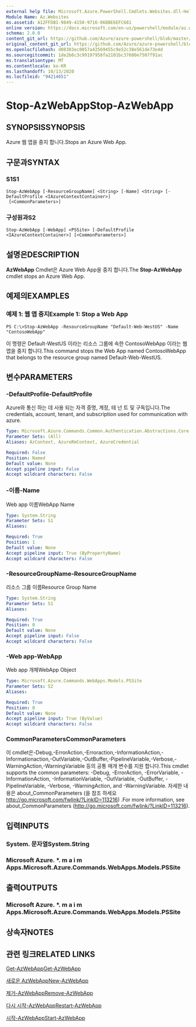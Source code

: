 ```yaml
---
external help file: Microsoft.Azure.PowerShell.Cmdlets.Websites.dll-Help.xml
Module Name: Az.Websites
ms.assetid: A12FFDB1-9849-4150-9716-068BE6EFC681
online version: https://docs.microsoft.com/en-us/powershell/module/az.websites/stop-azwebapp
schema: 2.0.0
content_git_url: https://github.com/Azure/azure-powershell/blob/master/src/Websites/Websites/help/Stop-AzWebApp.md
original_content_git_url: https://github.com/Azure/azure-powershell/blob/master/src/Websites/Websites/help/Stop-AzWebApp.md
ms.openlocfilehash: d08303ec0057a42569455c9e52c38e561de73e4d
ms.sourcegitcommit: 1de2b6c3c99197958fa2101bc37680e7507f91ac
ms.translationtype: MT
ms.contentlocale: ko-KR
ms.lasthandoff: 10/13/2020
ms.locfileid: "94214651"
---
```

# <span data-ttu-id="2e7e0-101">Stop-AzWebApp</span><span class="sxs-lookup"><span data-stu-id="2e7e0-101">Stop-AzWebApp</span></span>

## <span data-ttu-id="2e7e0-102">SYNOPSIS</span><span class="sxs-lookup"><span data-stu-id="2e7e0-102">SYNOPSIS</span></span>
<span data-ttu-id="2e7e0-103">Azure 웹 앱을 중지 합니다.</span><span class="sxs-lookup"><span data-stu-id="2e7e0-103">Stops an Azure Web App.</span></span>

## <span data-ttu-id="2e7e0-104">구문과</span><span class="sxs-lookup"><span data-stu-id="2e7e0-104">SYNTAX</span></span>

### <span data-ttu-id="2e7e0-105">S1</span><span class="sxs-lookup"><span data-stu-id="2e7e0-105">S1</span></span>
```
Stop-AzWebApp [-ResourceGroupName] <String> [-Name] <String> [-DefaultProfile <IAzureContextContainer>]
 [<CommonParameters>]
```

### <span data-ttu-id="2e7e0-106">구성원과</span><span class="sxs-lookup"><span data-stu-id="2e7e0-106">S2</span></span>
```
Stop-AzWebApp [-WebApp] <PSSite> [-DefaultProfile <IAzureContextContainer>] [<CommonParameters>]
```

## <span data-ttu-id="2e7e0-107">설명은</span><span class="sxs-lookup"><span data-stu-id="2e7e0-107">DESCRIPTION</span></span>
<span data-ttu-id="2e7e0-108">**AzWebApp** Cmdlet은 Azure Web App을 중지 합니다.</span><span class="sxs-lookup"><span data-stu-id="2e7e0-108">The **Stop-AzWebApp** cmdlet stops an Azure Web App.</span></span>

## <span data-ttu-id="2e7e0-109">예제의</span><span class="sxs-lookup"><span data-stu-id="2e7e0-109">EXAMPLES</span></span>

### <span data-ttu-id="2e7e0-110">예제 1: 웹 앱 중지</span><span class="sxs-lookup"><span data-stu-id="2e7e0-110">Example 1: Stop a Web App</span></span>
```
PS C:\>Stop-AzWebApp -ResourceGroupName "Default-Web-WestUS" -Name "ContosoWebApp"
```

<span data-ttu-id="2e7e0-111">이 명령은 Default-WestUS 이라는 리소스 그룹에 속한 ContosoWebApp 이라는 웹 앱을 중지 합니다.</span><span class="sxs-lookup"><span data-stu-id="2e7e0-111">This command stops the Web App named ContosoWebApp that belongs to the resource group named Default-Web-WestUS.</span></span>

## <span data-ttu-id="2e7e0-112">변수</span><span class="sxs-lookup"><span data-stu-id="2e7e0-112">PARAMETERS</span></span>

### <span data-ttu-id="2e7e0-113">-DefaultProfile</span><span class="sxs-lookup"><span data-stu-id="2e7e0-113">-DefaultProfile</span></span>
<span data-ttu-id="2e7e0-114">Azure와 통신 하는 데 사용 되는 자격 증명, 계정, 테 넌 트 및 구독입니다.</span><span class="sxs-lookup"><span data-stu-id="2e7e0-114">The credentials, account, tenant, and subscription used for communication with azure.</span></span>

```yaml
Type: Microsoft.Azure.Commands.Common.Authentication.Abstractions.Core.IAzureContextContainer
Parameter Sets: (All)
Aliases: AzContext, AzureRmContext, AzureCredential

Required: False
Position: Named
Default value: None
Accept pipeline input: False
Accept wildcard characters: False
```

### <span data-ttu-id="2e7e0-115">-이름</span><span class="sxs-lookup"><span data-stu-id="2e7e0-115">-Name</span></span>
<span data-ttu-id="2e7e0-116">Web app 이름</span><span class="sxs-lookup"><span data-stu-id="2e7e0-116">WebApp Name</span></span>

```yaml
Type: System.String
Parameter Sets: S1
Aliases:

Required: True
Position: 1
Default value: None
Accept pipeline input: True (ByPropertyName)
Accept wildcard characters: False
```

### <span data-ttu-id="2e7e0-117">-ResourceGroupName</span><span class="sxs-lookup"><span data-stu-id="2e7e0-117">-ResourceGroupName</span></span>
<span data-ttu-id="2e7e0-118">리소스 그룹 이름</span><span class="sxs-lookup"><span data-stu-id="2e7e0-118">Resource Group Name</span></span>

```yaml
Type: System.String
Parameter Sets: S1
Aliases:

Required: True
Position: 0
Default value: None
Accept pipeline input: False
Accept wildcard characters: False
```

### <span data-ttu-id="2e7e0-119">-Web app</span><span class="sxs-lookup"><span data-stu-id="2e7e0-119">-WebApp</span></span>
<span data-ttu-id="2e7e0-120">Web app 개체</span><span class="sxs-lookup"><span data-stu-id="2e7e0-120">WebApp Object</span></span>

```yaml
Type: Microsoft.Azure.Commands.WebApps.Models.PSSite
Parameter Sets: S2
Aliases:

Required: True
Position: 0
Default value: None
Accept pipeline input: True (ByValue)
Accept wildcard characters: False
```

### <span data-ttu-id="2e7e0-121">CommonParameters</span><span class="sxs-lookup"><span data-stu-id="2e7e0-121">CommonParameters</span></span>
<span data-ttu-id="2e7e0-122">이 cmdlet은-Debug,-ErrorAction,-Erroraction,-InformationAction,-Informationaction,-OutVariable,-OutBuffer,-PipelineVariable,-Verbose,-WarningAction,-WarningVariable 등의 공통 매개 변수를 지원 합니다.</span><span class="sxs-lookup"><span data-stu-id="2e7e0-122">This cmdlet supports the common parameters: -Debug, -ErrorAction, -ErrorVariable, -InformationAction, -InformationVariable, -OutVariable, -OutBuffer, -PipelineVariable, -Verbose, -WarningAction, and -WarningVariable.</span></span> <span data-ttu-id="2e7e0-123">자세한 내용은 about_CommonParameters (을 참조 하세요 http://go.microsoft.com/fwlink/?LinkID=113216) .</span><span class="sxs-lookup"><span data-stu-id="2e7e0-123">For more information, see about_CommonParameters (http://go.microsoft.com/fwlink/?LinkID=113216).</span></span>

## <span data-ttu-id="2e7e0-124">입력</span><span class="sxs-lookup"><span data-stu-id="2e7e0-124">INPUTS</span></span>

### <span data-ttu-id="2e7e0-125">System. 문자열</span><span class="sxs-lookup"><span data-stu-id="2e7e0-125">System.String</span></span>

### <span data-ttu-id="2e7e0-126">Microsoft Azure. \*. m a i m Apps.</span><span class="sxs-lookup"><span data-stu-id="2e7e0-126">Microsoft.Azure.Commands.WebApps.Models.PSSite</span></span>

## <span data-ttu-id="2e7e0-127">출력</span><span class="sxs-lookup"><span data-stu-id="2e7e0-127">OUTPUTS</span></span>

### <span data-ttu-id="2e7e0-128">Microsoft Azure. \*. m a i m Apps.</span><span class="sxs-lookup"><span data-stu-id="2e7e0-128">Microsoft.Azure.Commands.WebApps.Models.PSSite</span></span>

## <span data-ttu-id="2e7e0-129">상속자</span><span class="sxs-lookup"><span data-stu-id="2e7e0-129">NOTES</span></span>

## <span data-ttu-id="2e7e0-130">관련 링크</span><span class="sxs-lookup"><span data-stu-id="2e7e0-130">RELATED LINKS</span></span>

[<span data-ttu-id="2e7e0-131">Get-AzWebApp</span><span class="sxs-lookup"><span data-stu-id="2e7e0-131">Get-AzWebApp</span></span>](./Get-AzWebApp.md)

[<span data-ttu-id="2e7e0-132">새로운 AzWebApp</span><span class="sxs-lookup"><span data-stu-id="2e7e0-132">New-AzWebApp</span></span>](./New-AzWebApp.md)

[<span data-ttu-id="2e7e0-133">제거-AzWebApp</span><span class="sxs-lookup"><span data-stu-id="2e7e0-133">Remove-AzWebApp</span></span>](./Remove-AzWebApp.md)

[<span data-ttu-id="2e7e0-134">다시 시작-AzWebApp</span><span class="sxs-lookup"><span data-stu-id="2e7e0-134">Restart-AzWebApp</span></span>](./Restart-AzWebApp.md)

[<span data-ttu-id="2e7e0-135">시작-AzWebApp</span><span class="sxs-lookup"><span data-stu-id="2e7e0-135">Start-AzWebApp</span></span>](./Start-AzWebApp.md)


